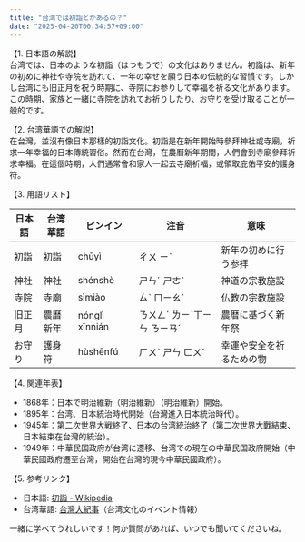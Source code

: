 ```yaml
---
title: "台湾では初詣とかあるの？"
date: "2025-04-20T00:34:57+09:00"
---
```


【1. 日本語の解説】  
台湾では、日本のような初詣（はつもうで）の文化はありません。初詣は、新年の初めに神社や寺院を訪れて、一年の幸せを願う日本の伝統的な習慣です。しかし台湾にも旧正月を祝う時期に、寺院にお参りして幸福を祈る文化があります。この時期、家族と一緒に寺院を訪れてお祈りしたり、お守りを受け取ることが一般的です。

【2. 台湾華語での解説】  
在台灣，並沒有像日本那樣的初詣文化。初詣是在新年開始時參拜神社或寺廟，祈求一年幸福的日本傳統習俗。然而在台灣，在農曆新年期間，人們會到寺廟參拜祈求幸福。在這個時期，人們通常會和家人一起去寺廟祈福，或領取庇佑平安的護身符。

【3. 用語リスト】

| 日本語   | 台湾華語    | ピンイン      | 注音        | 意味                   |
|----------|-------------|---------------|-------------|------------------------|
| 初詣     | 初詣        | chūyì         | ㄔㄨ ㄧˋ   | 新年の初めに行う参拝   |
| 神社     | 神社        | shénshè      | ㄕㄣˊ ㄕㄜˋ | 神道の宗教施設         |
| 寺院     | 寺廟        | sìmiào      | ㄙˋ ㄇㄧㄠˋ | 仏教の宗教施設         |
| 旧正月   | 農曆新年    | nónglì xīnnián | ㄋㄨㄥˊ ㄌㄧˋㄒㄧㄣ ㄋㄧㄢˊ | 農暦に基づく新年祭   |
| お守り   | 護身符      | hùshēnfú     | ㄏㄨˋ ㄕㄣ ㄈㄨˊ | 幸運や安全を祈るための物 |

【4. 関連年表】

- 1868年：日本で明治維新（明治維新）（明治維新）開始。  
- 1895年：台湾、日本統治時代開始（台灣進入日本統治時代）。  
- 1945年：第二次世界大戦終了、日本の台湾統治終了（第二次世界大戰結束、日本結束在台灣的統治）。  
- 1949年：中華民国政府が台湾に遷移、台湾での現在の中華民国政府開始（中華民國政府遷至台灣，開始在台灣的現今中華民國政府）。  

【5. 参考リンク】

- 日本語: [初詣 - Wikipedia](https://ja.wikipedia.org/wiki/%E5%88%9D%E8%A9%A3)
- 台湾華語: [台灣大紀事](https://www.culture.tw/)（台湾文化のイベント情報）

一緒に学べてうれしいです！何か質問があれば、いつでも聞いてくださいね。